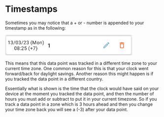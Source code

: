 # Timestamps

Sometimes you may notice that a + or - number is appended to your timestamp as in the following:

![faq_5_1](images/faq_5_1.png)

This means that this data point was tracked in a different time zone to your current time zone. One common reason for this is that your clock went forward/back for daylight savings. Another reason this might happen is if you tracked the data point in a different country. 

Essentially what is shown is the time that the clock would have said on your device at the moment you tracked the data point, and then the number of hours you must add or subtract to put it in your current timezone. So if you track a data point in a zone which is 3 hours ahead and then you change your time zone back you will see a (-3) after your data point. 
